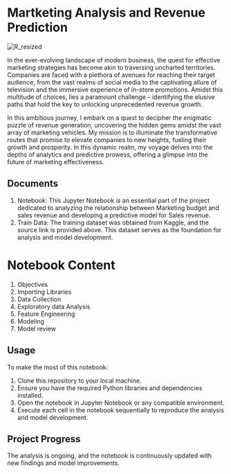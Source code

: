 # Martketing Analysis and Revenue Prediction

![R_resized](https://github.com/Tshifhumulo10/Consumer_Complaints_NLP/assets/115041717/3f5ce8de-55d9-4988-861b-48c56df02c24) 

In the ever-evolving landscape of modern business, the quest for effective marketing strategies has become akin to traversing uncharted territories. Companies are faced with a plethora of avenues for reaching their target audience, from the vast realms of social media to the captivating allure of television and the immersive experience of in-store promotions. Amidst this multitude of choices, lies a paramount challenge – identifying the elusive paths that hold the key to unlocking unprecedented revenue growth.

In this ambitious journey, I embark on a quest to decipher the enigmatic puzzle of revenue generation, uncovering the hidden gems amidst the vast array of marketing vehicles. My mission is to illuminate the transformative routes that promise to elevate companies to new heights, fueling their growth and prosperity. In this dynamic realm, my voyage delves into the depths of analytics and predictive prowess, offering a glimpse into the future of marketing effectiveness.

## Documents 

1. Notebook: This Jupyter Notebook is an essential part of the project dedicated to analyzing the relationship between Marketing budget and sales revenue  and developing a predictive model for Sales revenue.
2. Train Data: The training dataset was obtained from Kaggle, and the source link is provided above. This dataset serves as the foundation for  analysis and model development.

# Notebook Content

1. Objectives
2. Importing Libraries
3. Data Collection
4. Exploratory data Analysis
5. Feature Engineering
6. Modeling
7. Model review

## Usage
To make the most of this notebook:

1. Clone this repository to your local machine.
2. Ensure you have the required Python libraries and dependencies installed.
3. Open the notebook in Jupyter Notebook or any compatible environment.
4. Execute each cell in the notebook sequentially to reproduce the analysis and model development.

## Project Progress

The analysis is ongoing, and the notebook is continuously updated with new findings and model improvements.
